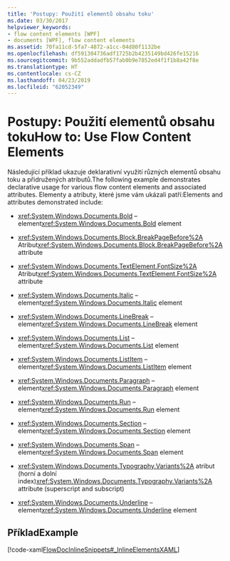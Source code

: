 ```yaml
---
title: 'Postupy: Použití elementů obsahu toku'
ms.date: 03/30/2017
helpviewer_keywords:
- flow content elements [WPF]
- documents [WPF], flow content elements
ms.assetid: 70fa11cd-5fa7-4872-a1cc-04d80f1132be
ms.openlocfilehash: df591304736adf1725b2b4235149bd426fe15216
ms.sourcegitcommit: 9b552addadfb57fab0b9e7852ed4f1f1b8a42f8e
ms.translationtype: HT
ms.contentlocale: cs-CZ
ms.lasthandoff: 04/23/2019
ms.locfileid: "62052349"
---
```

# <a name="how-to-use-flow-content-elements"></a><span data-ttu-id="48db8-102">Postupy: Použití elementů obsahu toku</span><span class="sxs-lookup"><span data-stu-id="48db8-102">How to: Use Flow Content Elements</span></span>
<span data-ttu-id="48db8-103">Následující příklad ukazuje deklarativní využití různých elementů obsahu toku a přidružených atributů.</span><span class="sxs-lookup"><span data-stu-id="48db8-103">The following example demonstrates declarative usage for various flow content elements and associated attributes.</span></span>  <span data-ttu-id="48db8-104">Elementy a atributy, které jsme vám ukázali patří:</span><span class="sxs-lookup"><span data-stu-id="48db8-104">Elements and attributes demonstrated include:</span></span>  
  
- <span data-ttu-id="48db8-105"><xref:System.Windows.Documents.Bold> – element</span><span class="sxs-lookup"><span data-stu-id="48db8-105"><xref:System.Windows.Documents.Bold> element</span></span>  
  
- <span data-ttu-id="48db8-106"><xref:System.Windows.Documents.Block.BreakPageBefore%2A> Atribut</span><span class="sxs-lookup"><span data-stu-id="48db8-106"><xref:System.Windows.Documents.Block.BreakPageBefore%2A> attribute</span></span>  
  
- <span data-ttu-id="48db8-107"><xref:System.Windows.Documents.TextElement.FontSize%2A> Atribut</span><span class="sxs-lookup"><span data-stu-id="48db8-107"><xref:System.Windows.Documents.TextElement.FontSize%2A> attribute</span></span>  
  
- <span data-ttu-id="48db8-108"><xref:System.Windows.Documents.Italic> – element</span><span class="sxs-lookup"><span data-stu-id="48db8-108"><xref:System.Windows.Documents.Italic> element</span></span>  
  
- <span data-ttu-id="48db8-109"><xref:System.Windows.Documents.LineBreak> – element</span><span class="sxs-lookup"><span data-stu-id="48db8-109"><xref:System.Windows.Documents.LineBreak> element</span></span>  
  
- <span data-ttu-id="48db8-110"><xref:System.Windows.Documents.List> – element</span><span class="sxs-lookup"><span data-stu-id="48db8-110"><xref:System.Windows.Documents.List> element</span></span>  
  
- <span data-ttu-id="48db8-111"><xref:System.Windows.Documents.ListItem> – element</span><span class="sxs-lookup"><span data-stu-id="48db8-111"><xref:System.Windows.Documents.ListItem> element</span></span>  
  
- <span data-ttu-id="48db8-112"><xref:System.Windows.Documents.Paragraph> – element</span><span class="sxs-lookup"><span data-stu-id="48db8-112"><xref:System.Windows.Documents.Paragraph> element</span></span>  
  
- <span data-ttu-id="48db8-113"><xref:System.Windows.Documents.Run> – element</span><span class="sxs-lookup"><span data-stu-id="48db8-113"><xref:System.Windows.Documents.Run> element</span></span>  
  
- <span data-ttu-id="48db8-114"><xref:System.Windows.Documents.Section> – element</span><span class="sxs-lookup"><span data-stu-id="48db8-114"><xref:System.Windows.Documents.Section> element</span></span>  
  
- <span data-ttu-id="48db8-115"><xref:System.Windows.Documents.Span> – element</span><span class="sxs-lookup"><span data-stu-id="48db8-115"><xref:System.Windows.Documents.Span> element</span></span>  
  
- <span data-ttu-id="48db8-116"><xref:System.Windows.Documents.Typography.Variants%2A> atribut (horní a dolní index)</span><span class="sxs-lookup"><span data-stu-id="48db8-116"><xref:System.Windows.Documents.Typography.Variants%2A> attribute (superscript and subscript)</span></span>  
  
- <span data-ttu-id="48db8-117"><xref:System.Windows.Documents.Underline> – element</span><span class="sxs-lookup"><span data-stu-id="48db8-117"><xref:System.Windows.Documents.Underline> element</span></span>  
  
## <a name="example"></a><span data-ttu-id="48db8-118">Příklad</span><span class="sxs-lookup"><span data-stu-id="48db8-118">Example</span></span>  
 [!code-xaml[FlowDocInlineSnippets#_InlineElementsXAML](~/samples/snippets/csharp/VS_Snippets_Wpf/FlowDocInlineSnippets/CS/document.xaml#_inlineelementsxaml)]
